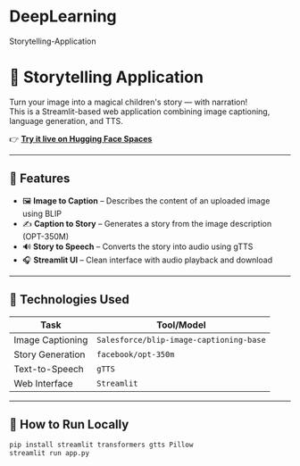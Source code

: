 # DeepLearning 
Storytelling-Application
# 📖 Storytelling Application

Turn your image into a magical children's story — with narration!  
This is a Streamlit-based web application combining image captioning, language generation, and TTS.

👉 **[Try it live on Hugging Face Spaces](https://huggingface.co/spaces/Eason918/Storytelling_Application)**

---

## 🌟 Features

- 🖼️ **Image to Caption** – Describes the content of an uploaded image using BLIP
- ✍️ **Caption to Story** – Generates a story from the image description (OPT-350M)
- 🔊 **Story to Speech** – Converts the story into audio using gTTS
- 🎧 **Streamlit UI** – Clean interface with audio playback and download

---

## 🧠 Technologies Used

| Task | Tool/Model |
|------|------------|
| Image Captioning | `Salesforce/blip-image-captioning-base` |
| Story Generation | `facebook/opt-350m` |
| Text-to-Speech | `gTTS` |
| Web Interface | `Streamlit` |

---

## 🚀 How to Run Locally

```bash
pip install streamlit transformers gtts Pillow
streamlit run app.py
